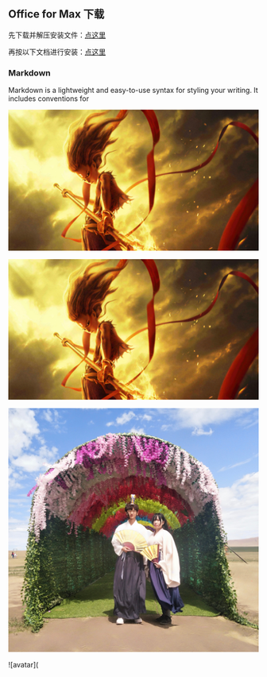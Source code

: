 ## Office for Max 下载

先下载并解压安装文件：[点这里](https://nic.nju.edu.cn/_upload/article/files/67/d8/2f5df32b40b1910b9fe499d87c99/f4a05282-8edc-4a6f-9be2-a68d0120054d.rar) 

再按以下文档进行安装：[点这里](https://nic.nju.edu.cn/_upload/article/files/67/d8/2f5df32b40b1910b9fe499d87c99/8b4500e4-c67f-4458-8dc0-1e574b31e819.pdf) 




### Markdown

Markdown is a lightweight and easy-to-use syntax for styling your writing. It includes conventions for

![avatar](https://github.com/MrDong2021/MrDong2021.github.io/blob/master/%E5%93%AA%E5%90%92.jpg)


![avatar](https://github.com/MrDong2021/MrDong2021.github.io/raw/master/哪吒.jpg)

![avatar](https://github.com/MrDong2021/MrDong2021.github.io/raw/master/弟弟.jpeg)

![avatar](

```markdown



```
